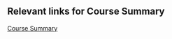## Relevant links for Course Summary

<a href="https://github.com/asgomda/robotaPsyche/blob/main/April25/courseSummary.md">Course Summary</a>
